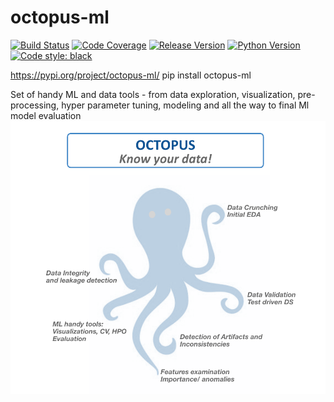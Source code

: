 # octopus-ml
[![Build Status](https://travis-ci.com/pandas-profiling/octopus-ml.svg?branch=master)](https://travis-ci.com/octopus-ml/octopus-ml)
[![Code Coverage](https://codecov.io/gh/pandas-profiling/octopus-ml/branch/master/graph/badge.svg?token=gMptB4YUnF)](https://codecov.io/gh/octopus-ml/octopus-ml)
[![Release Version](https://img.shields.io/github/release/octopus-ml/octopus-ml.svg)](https://github.com/octopus-ml/octopus-ml/releases)
[![Python Version](https://img.shields.io/pypi/pyversions/pandas-profiling)](https://pypi.org/project/octopus-ml/)
[![Code style: black](https://img.shields.io/badge/code%20style-black-000000.svg)](https://github.com/python/black)

https://pypi.org/project/octopus-ml/
pip install octopus-ml

Set of handy ML and data tools - from data exploration, visualization, pre-processing, hyper parameter tuning, modeling and all the way to final Ml model evaluation 
![Image](/images/octopus_know_your_data.png)
